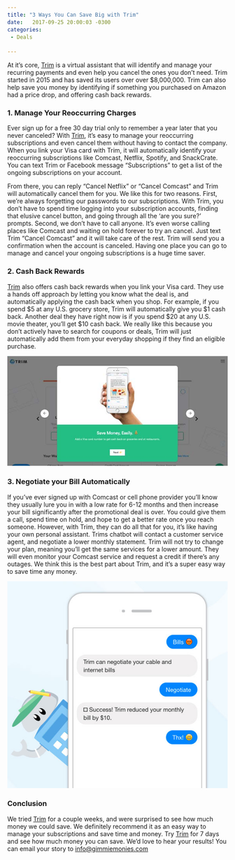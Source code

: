 ```yaml
---
title: "3 Ways You Can Save Big with Trim"
date:   2017-09-25 20:00:03 -0300
categories: 
 - Deals

---
```


At it’s core, [Trim][Trim] is a virtual assistant that will identify and manage your recurring payments and even help you cancel the ones you don’t need. Trim started in 2015 and has saved its users over over $8,000,000.  Trim can also help save you money by identifying if something you purchased on Amazon had a price drop, and offering cash back rewards.  

<h3>1. Manage Your Reoccurring Charges</h3> 

Ever sign up for a free 30 day trial only to remember a year later that you never canceled?  With [Trim][Trim], it’s easy to manage your reoccurring subscriptions and even cancel them without having to contact the company.  When you link your Visa card with Trim, it will automatically identify your reoccurring subscriptions like Comcast, Netflix, Spotify, and SnackCrate. You can text Trim or Facebook message “Subscriptions” to get a list of the ongoing subscriptions on your account.  

From there, you can reply “Cancel Netflix” or “Cancel Comcast” and Trim will automatically cancel them for you.  We like this for two reasons.  First, we’re always forgetting our passwords to our subscriptions.  With Trim, you don’t have to spend time logging into your subscription accounts, finding that elusive cancel button, and going through all the ‘are you sure?’ prompts.  Second, we don’t have to call anyone.  It’s even worse calling places like Comcast and waiting on hold forever to try an cancel.  Just text Trim “Cancel Comcast” and it will take care of the rest.  Trim will send you a confirmation when the account is canceled.  Having one place you can go to manage and cancel your ongoing subscriptions is a huge time saver.

<h3>2. Cash Back Rewards</h3>

[Trim][Trim] also offers cash back rewards when you link your Visa card.  They use a hands off approach by letting you know what the deal is, and automatically applying the cash back when you shop.  For example, if you spend $5 at any U.S. grocery store, Trim will automatically give you $1 cash back.  Another deal they have right now is if you spend $20 at any U.S. movie theater, you’ll get $10 cash back.  We really like this because you don’t actively have to search for coupons or deals, Trim will just automatically add them from your everyday shopping if they find an eligible purchase.  

<center><img src="/Trim2.jpg" width="663" border="0" alt="Trim"/></center>

<h3>3.  Negotiate your Bill Automatically</h3> 

If you’ve ever signed up with Comcast or cell phone provider you’ll know they usually lure you in with a low rate for 6-12 months and then increase your bill significantly after the promotional deal is over.  You could give them a call, spend time on hold, and hope to get a better rate once you reach someone.  However, with Trim, they can do all that for you, it’s like having your own personal assistant.  Trims chatbot will contact a customer service agent, and negotiate a lower monthly statement.  Trim will not try to change your plan, meaning you’ll get the same services for a lower amount.  They will even monitor your Comcast service and request a credit if there’s any outages.  We think this is the best part about Trim, and it’s a super easy way to save time any money.  

<center><img src="/Trim1.jpg" border="0" alt="Trim"/></center>

<h3>Conclusion</h3> 

We tried [Trim][Trim] for a couple weeks, and were surprised to see how much money we could save.  We definitely recommend it as an easy way to manage your subscriptions and save time and money. Try [Trim][Trim] for 7 days and see how much money you can save.  We’d love to hear your results! You can email your story to info@gimmiemonies.com 


[Trim]: http://www.asktrim.com/
